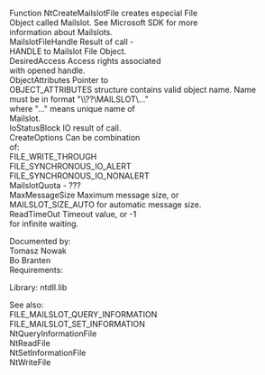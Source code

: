 Function NtCreateMailslotFile creates especial File \
Object called Mailslot. See Microsoft SDK for more \
information about Mailslots. \
MailslotFileHandle Result of call \- \
HANDLE to Mailslot File Object. \
DesiredAccess Access rights associated \
with opened handle. \
ObjectAttributes Pointer to \
OBJECT\_ATTRIBUTES structure contains valid object name. Name \
must be in format "\\\\??\\MAILSLOT\\..." \
where "..." means unique name of \
Mailslot. \
IoStatusBlock IO result of call. \
CreateOptions Can be combination \
of: \
FILE\_WRITE\_THROUGH \
FILE\_SYNCHRONOUS\_IO\_ALERT \
FILE\_SYNCHRONOUS\_IO\_NONALERT \
MailslotQuota \- ??? \
MaxMessageSize Maximum message size, or \
MAILSLOT\_SIZE\_AUTO for automatic message size. \
ReadTimeOut Timeout value, or \-1 \
for infinite waiting.

Documented by: \
Tomasz Nowak \
Bo Branten \
Requirements:

Library: ntdll.lib

See also: \
FILE\_MAILSLOT\_QUERY\_INFORMATION \
FILE\_MAILSLOT\_SET\_INFORMATION \
NtQueryInformationFile \
NtReadFile \
NtSetInformationFile \
NtWriteFile
